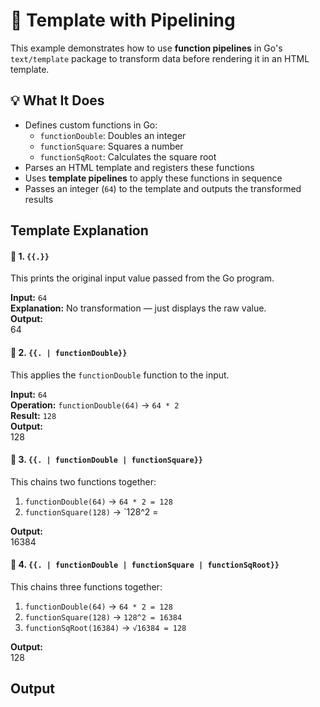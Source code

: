 # 🧪 Template with Pipelining

This example demonstrates how to use **function pipelines** in Go's `text/template` package to transform data before rendering it in an HTML template.

## 💡 What It Does

- Defines custom functions in Go:
  - `functionDouble`: Doubles an integer
  - `functionSquare`: Squares a number
  - `functionSqRoot`: Calculates the square root
- Parses an HTML template and registers these functions
- Uses **template pipelines** to apply these functions in sequence
- Passes an integer (`64`) to the template and outputs the transformed results

## Template Explanation

#### 🧾 1. `{{.}}`

This prints the original input value passed from the Go program.

**Input:** `64`  
**Explanation:** No transformation — just displays the raw value.  
**Output:**  
64

#### 🧾 2. `{{. | functionDouble}}`

This applies the `functionDouble` function to the input.

**Input:** `64`  
**Operation:** `functionDouble(64)` → `64 * 2`  
**Result:** `128`  
**Output:**  
128

#### 🧾 3. `{{. | functionDouble | functionSquare}}`

This chains two functions together:

1. `functionDouble(64)` → `64 * 2 = 128`  
2. `functionSquare(128)` → `128^2 =

**Output:**  
16384

#### 🧾 4. `{{. | functionDouble | functionSquare | functionSqRoot}}`

This chains three functions together:

1. `functionDouble(64)` → `64 * 2 = 128`  
2. `functionSquare(128)` → `128^2 = 16384`  
3. `functionSqRoot(16384)` → `√16384 = 128`

**Output:**  
128

## Output
